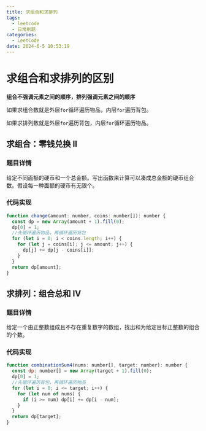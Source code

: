 ```yaml
---
title: 求组合和求排列
tags:
  - leetcode
  - 日常刷题
categories:
  - LeetCode
date: 2024-6-5 10:53:19
---
```


<!-- @format -->

# 求组合和求排列的区别

**组合不强调元素之间的顺序，排列强调元素之间的顺序**

如果求组合数就是外层`for`循环遍历物品，内层`for`遍历背包。

如果求排列数就是外层`for`遍历背包，内层`for`循环遍历物品。

## 求组合：零钱兑换 II

### 题目详情

给定不同面额的硬币和一个总金额。写出函数来计算可以凑成总金额的硬币组合数。假设每一种面额的硬币有无限个。

### 代码实现

```js
function change(amount: number, coins: number[]): number {
  const dp = new Array(amount + 1).fill(0);
  dp[0] = 1;
  //先循环遍历物品，再循环遍历背包
  for (let i = 0; i < coins.length; i++) {
    for (let j = coins[i]; j <= amount; j++) {
      dp[j] += dp[j - coins[i]];
    }
  }
  return dp[amount];
}
```

## 求排列：组合总和 Ⅳ

### 题目详情

给定一个由正整数组成且不存在重复数字的数组，找出和为给定目标正整数的组合的个数。

### 代码实现

```js
function combinationSum4(nums: number[], target: number): number {
  const dp: number[] = new Array(target + 1).fill(0);
  dp[0] = 1;
  //先循环遍历背包，再循环遍历物品
  for (let i = 0; i <= target; i++) {
    for (let num of nums) {
      if (i >= num) dp[i] += dp[i - num];
    }
  }
  return dp[target];
}
```
